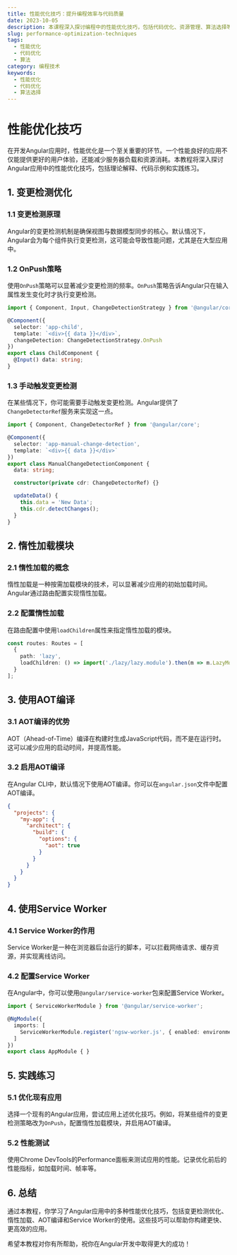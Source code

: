```yaml
---
title: 性能优化技巧：提升编程效率与代码质量
date: 2023-10-05
description: 本课程深入探讨编程中的性能优化技巧，包括代码优化、资源管理、算法选择等，帮助开发者提升应用性能和用户体验。
slug: performance-optimization-techniques
tags:
  - 性能优化
  - 代码优化
  - 算法
category: 编程技术
keywords:
  - 性能优化
  - 代码优化
  - 算法选择
---
```


# 性能优化技巧

在开发Angular应用时，性能优化是一个至关重要的环节。一个性能良好的应用不仅能提供更好的用户体验，还能减少服务器负载和资源消耗。本教程将深入探讨Angular应用中的性能优化技巧，包括理论解释、代码示例和实践练习。

## 1. 变更检测优化

### 1.1 变更检测原理

Angular的变更检测机制是确保视图与数据模型同步的核心。默认情况下，Angular会为每个组件执行变更检测，这可能会导致性能问题，尤其是在大型应用中。

### 1.2 OnPush策略

使用`OnPush`策略可以显著减少变更检测的频率。`OnPush`策略告诉Angular只在输入属性发生变化时才执行变更检测。

```typescript
import { Component, Input, ChangeDetectionStrategy } from '@angular/core';

@Component({
  selector: 'app-child',
  template: `<div>{{ data }}</div>`,
  changeDetection: ChangeDetectionStrategy.OnPush
})
export class ChildComponent {
  @Input() data: string;
}
```

### 1.3 手动触发变更检测

在某些情况下，你可能需要手动触发变更检测。Angular提供了`ChangeDetectorRef`服务来实现这一点。

```typescript
import { Component, ChangeDetectorRef } from '@angular/core';

@Component({
  selector: 'app-manual-change-detection',
  template: `<div>{{ data }}</div>`
})
export class ManualChangeDetectionComponent {
  data: string;

  constructor(private cdr: ChangeDetectorRef) {}

  updateData() {
    this.data = 'New Data';
    this.cdr.detectChanges();
  }
}
```

## 2. 惰性加载模块

### 2.1 惰性加载的概念

惰性加载是一种按需加载模块的技术，可以显著减少应用的初始加载时间。Angular通过路由配置实现惰性加载。

### 2.2 配置惰性加载

在路由配置中使用`loadChildren`属性来指定惰性加载的模块。

```typescript
const routes: Routes = [
  {
    path: 'lazy',
    loadChildren: () => import('./lazy/lazy.module').then(m => m.LazyModule)
  }
];
```

## 3. 使用AOT编译

### 3.1 AOT编译的优势

AOT（Ahead-of-Time）编译在构建时生成JavaScript代码，而不是在运行时。这可以减少应用的启动时间，并提高性能。

### 3.2 启用AOT编译

在Angular CLI中，默认情况下使用AOT编译。你可以在`angular.json`文件中配置AOT编译。

```json
{
  "projects": {
    "my-app": {
      "architect": {
        "build": {
          "options": {
            "aot": true
          }
        }
      }
    }
  }
}
```

## 4. 使用Service Worker

### 4.1 Service Worker的作用

Service Worker是一种在浏览器后台运行的脚本，可以拦截网络请求、缓存资源，并实现离线访问。

### 4.2 配置Service Worker

在Angular中，你可以使用`@angular/service-worker`包来配置Service Worker。

```typescript
import { ServiceWorkerModule } from '@angular/service-worker';

@NgModule({
  imports: [
    ServiceWorkerModule.register('ngsw-worker.js', { enabled: environment.production })
  ]
})
export class AppModule { }
```

## 5. 实践练习

### 5.1 优化现有应用

选择一个现有的Angular应用，尝试应用上述优化技巧。例如，将某些组件的变更检测策略改为`OnPush`，配置惰性加载模块，并启用AOT编译。

### 5.2 性能测试

使用Chrome DevTools的Performance面板来测试应用的性能。记录优化前后的性能指标，如加载时间、帧率等。

## 6. 总结

通过本教程，你学习了Angular应用中的多种性能优化技巧，包括变更检测优化、惰性加载、AOT编译和Service Worker的使用。这些技巧可以帮助你构建更快、更高效的应用。

希望本教程对你有所帮助，祝你在Angular开发中取得更大的成功！